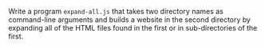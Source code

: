 Write a program `expand-all.js` that takes two directory names as command-line arguments
and builds a website in the second directory by expanding all of the HTML files found in the first
or in sub-directories of the first.
